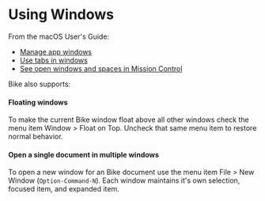 # Using Windows

From the macOS User's Guide:

* [Manage app windows](https://support.apple.com/guide/mac-help/work-with-app-windows-mchlp2469/12.0/mac/12.0)
* [Use tabs in windows](https://support.apple.com/guide/mac-help/use-tabs-in-windows-mchla4695cce/12.0/mac/12.0)
* [See open windows and spaces in Mission Control](https://support.apple.com/guide/mac-help/open-windows-spaces-mission-control-mh35798/12.0/mac/12.0)

Bike also supports:

#### Floating windows

To make the current Bike window float above all other windows check the menu item Window > Float on Top. Uncheck that same menu item to restore normal behavior.

#### Open a single document in multiple windows

To open a new window for an Bike document use the menu item File > New Window (`Option-Command-N`). Each window maintains it's own selection, focused item, and expanded item.
